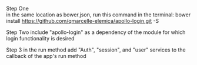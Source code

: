 

Step One  
in the same location as bower.json, run this command in the terminal:
bower install https://github.com/qmarcelle-elemica/apollo-login.git -S

Step Two
include "apollo-login" as a dependency of the module for which login functionality is desired


Step 3
in the run method add "Auth", "session", and "user" services to the callback of the app's run method 


